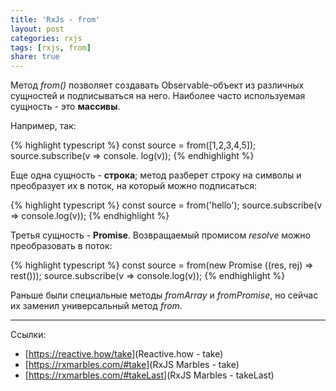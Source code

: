 ```yaml
---
title: 'RxJs - from'
layout: post
categories: rxjs
tags: [rxjs, from]
share: true
---
```


Метод _from()_ позволяет создавать Observable-объект из различных сущностей и подписываться на него. Наиболее часто используемая сущность - это **массивы**.

Например, так:

{% highlight typescript %}
const source = from([1,2,3,4,5]);
source.subscribe(v => console. log(v));
{% endhighlight %}

Еще одна сущность - **строка**; метод разберет строку на символы и преобразует их в поток, на который можно подписаться:

{% highlight typescript %}
const source = from('hello');
source.subscribe(v => console.log(v));
{% endhighlight %}

Третья сущность - **Promise**. Возвращаемый промисом _resolve_ можно преобразовать в поток:

{% highlight typescript %}
const source = from(new Promise ((res, rej) => rest()));
source.subscribe(v => console.log(v));
{% endhighlight %}

Раньше были специальные методы _fromArray_ и _fromPromise_, но сейчас их заменил универсальный метод _from_.

---

Ссылки:

- [<https://reactive.how/take>](Reactive.how - take)
- [<https://rxmarbles.com/#take>](RxJS Marbles - take)
- [<https://rxmarbles.com/#takeLast>](RxJS Marbles - takeLast)
